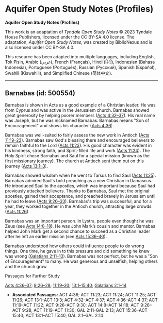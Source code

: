 # Aquifer Open Study Notes (Profiles)

**Aquifer Open Study Notes (Profiles)**

This work is an adaptation of *Tyndale Open Study Notes* © 2023 Tyndale House Publishers, licensed under the CC BY\-SA 4\.0 license. The adaptation, *Aquifer Open Study Notes*, was created by BiblioNexus and is also licensed under CC BY\-SA 4\.0\.

This resource has been adapted into multiple languages, including English, Tok Pisin, Arabic (عربي), French (Français), Hindi (हिंदी), Indonesian (Bahasa Indonesia), Portuguese (Português), Russian (Русский), Spanish (Español), Swahili (Kiswahili), and Simplified Chinese (简体中文).



--------------------------------

## Barnabas (id: 500554)

Barnabas is shown in Acts as a good example of a Christian leader. He was from Cyprus and was active in the Jerusalem church. Barnabas showed great generosity by helping poorer members ([Acts 4:32–37](https://ref.ly/Acts4:32-Acts4:37)). His real name was Joseph, but he was nicknamed Barnabas. Barnabas means "Son of Encouragement" and shows his character ([Acts 4:36](https://ref.ly/Acts4:36)). 

Barnabas was well\-suited to fairly assess the new work in Antioch ([Acts 11:19–22](https://ref.ly/Acts11:19-Acts11:22)). Barnabas saw God's blessing there and encouraged believers to remain faithful to the Lord ([Acts 11:23](https://ref.ly/Acts11:23)). His good character was evident in his kindness, strong faith, and Spirit\-filled life and work ([Acts 11:24](https://ref.ly/Acts11:24)). The Holy Spirit chose Barnabas and Saul for a special mission (known as the first missionary journey). The church at Antioch sent them out on this journey ([Acts 13:1–3](https://ref.ly/Acts13:1-Acts13:3)).

Barnabas showed wisdom when he went to Tarsus to find Saul ([Acts 11:25](https://ref.ly/Acts11:25)). Barnabas admired Saul's bold preaching as a new Christian in Damascus. He introduced Saul to the apostles, which was important because Saul had previously attacked believers. Thanks to Barnabas, Saul met the original apostles, gained their acceptance, and preached bravely in Jerusalem until he had to leave ([Acts 9:26–30](https://ref.ly/Acts9:26-Acts9:30)). Barnabas's trip was successful, and for a year, they worked together in the Antioch church, attracting large crowds ([Acts 11:26](https://ref.ly/Acts11:26)).

Barnabas was an important person. In Lystra, people even thought he was Zeus (see [Acts 14:8–18](https://ref.ly/Acts14:8-Acts14:18)). He was John Mark’s cousin and mentor. Barnabas helped John Mark get a second chance to succeed as a Christian leader after he left an earlier mission (see [Acts 15:36–40](https://ref.ly/Acts15:36-Acts15:40)).

Barnabas understood how others could influence people to do wrong things. One time, he gave in to this pressure and did something he knew was wrong ([Galatians 2:11–13](https://ref.ly/Gal2:11-Gal2:13)). Barnabas was not perfect, but he was a "Son of Encouragement" to many. He was generous and unselfish, helping others and the church grow.

Passages for Further Study

[Acts 4:36–37](https://ref.ly/Acts4:36-Acts4:37); [9:26–28](https://ref.ly/Acts9:26-Acts9:28); [11:19–30](https://ref.ly/Acts11:19-Acts11:30); [13:1–15:40](https://ref.ly/Acts13:1-Acts15:40); [Galatians 2:1–14](https://ref.ly/Gal2:1-Gal2:14)

* **Associated Passages:** ACT 4:36; ACT 11:23; ACT 11:24; ACT 11:25; ACT 11:26; ACT 13:1–ACT 13:3; ACT 4:32–ACT 4:37; ACT 4:36–ACT 4:37; ACT 11:19–ACT 11:22; ACT 9:26–ACT 9:30; ACT 14:8–ACT 14:18; ACT 9:26–ACT 9:28; ACT 11:19–ACT 11:30; GAL 2:11–GAL 2:13; ACT 15:36–ACT 15:40; ACT 13:1–ACT 15:40; GAL 2:1–GAL 2:14

